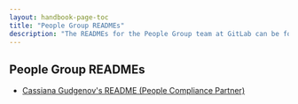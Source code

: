 ```yaml
---
layout: handbook-page-toc
title: "People Group READMEs"
description: "The READMEs for the People Group team at GitLab can be found on this page."
---
```


## People Group READMEs

- [Cassiana Gudgenov's README (People Compliance Partner)](/handbook/people-group/readmes/cgudgenov)

